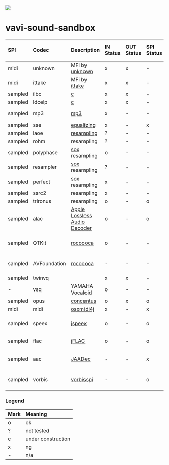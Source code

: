 [![](https://jitpack.io/v/umjammer/vavi-sound-sandbox.svg)](https://jitpack.io/#umjammer/vavi-sound-sandbox)

# vavi-sound-sandbox

| **SPI** |  **Codec** |  **Description** | **IN Status** | **OUT Status** | **SPI Status** | ** Comment ** |
|:--------|:-----------|:-----------------|:--------------|:---------------|:---------------|:--------------|
| midi | unknown | MFi by [unknown]() | x | x | - | |
| midi | ittake | MFi by [ittake]() | x | x | - | |
| sampled | ilbc | [c](http://www.ilbcfreeware.org/) | x | x | - | |
| sampled | ldcelp | [c]() | x | x | - | |
| sampled | mp3 | [mp3]() | x | - | - | need to deal tags |
| sampled | sse  | [equalizing]() | x | - | x | |
| sampled | laoe | [resampling]() | ? | - | - | |
| sampled | rohm | resampling | ? | - | - | |
| sampled | polyphase | [sox](http://sox.sourceforge.net/) resampling | o | - | - | |
| sampled | resampler | [sox](http://sox.sourceforge.net/) resampling | ? | - | - | |
| sampled | perfect | [sox](http://sox.sourceforge.net/) resampling | x | - | - | |
| sampled | ssrc2 | resampling | x | - | - | |
| sampled | trironus | resampling| o | - | o | |
| sampled | alac | [Apple Lossless Audio Decoder](https://github.com/soiaf/Java-Apple-Lossless-decoder) | o | - | o | |
| sampled | QTKit | [rocococa]() | o | - | - | you must lock jna version |
| sampled | AVFoundation | [rocococa]() | - | - | - | you must lock jna version |
| sampled | twinvq |  | x | x | - | |
| - | vsq | YAMAHA Vocaloid | o | - | - | |
| sampled | opus | [concentus](https://github.com/lostromb/concentus) | o | x | o | |
| midi | midi | [osxmidi4j](https://github.com/locurasoft/osxmidi4j) | x | - | x | |
| sampled | speex | [jspeex](http://jspeex.sourceforge.net/) | o | - | o | sample rate is limited to convert |
| sampled | flac | [jFLAC](http://jflac.sourceforge.net/) | o | - | o | see also JustFLAC |
| sampled | aac | [JAADec](https://github.com/DV8FromTheWorld/JAADec) | - | - | x | mark/reset error? (not for all files) |
| sampled | vorbis | [vorbisspi](http://www.javazoom.net/vorbisspi/vorbisspi.html) | - | - | o | AudioSystem version conflict? |

### Legend ###

|Mark|Meaning|
|:--|:---|
| o | ok |
| ? | not tested |
| c | under construction |
| x | ng |
| - | n/a |
